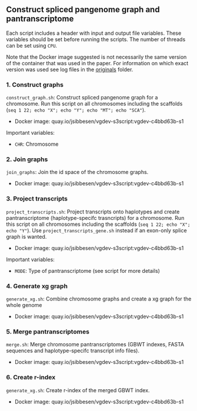 ## Construct spliced pangenome graph and pantranscriptome

Each script includes a header with input and output file variables. These variables should be set before running the scripts. The number of threads can be set using `CPU`. 

Note that the Docker image suggested is not necessarily the same version of the container that was used in the paper. For information on which exact version was used see log files in the [originals](https://github.com/jonassibbesen/vgrna-project-paper/tree/main/originals) folder. 



### 1. Construct graphs

`construct_graph.sh`: Construct spliced pangenome graph for a chromosome. Run this script on all chromosomes including the scaffolds (`seq 1 22; echo "X"; echo "Y"; echo "MT"; echo "SCA"`).

* Docker image: quay.io/jsibbesen/vgdev-s3script:vgdev-c4bbd63b-s1

Important variables:

* `CHR`: Chromosome

  

### 2. Join graphs

`join_graphs`: Join the id space of the chromosome graphs. 

* Docker image: quay.io/jsibbesen/vgdev-s3script:vgdev-c4bbd63b-s1



### 3. Project transcripts

`project_transcripts.sh`: Project transcripts onto haplotypes and create pantranscriptome (haplotype-specifc trasncripts) for a chromosome. Run this script on all chromosomes including the scaffolds (`seq 1 22; echo "X"; echo "Y"`). Use `project_transcripts_gene.sh` instead if an exon-only splice graph is wanted.

* Docker image: quay.io/jsibbesen/vgdev-s3script:vgdev-c4bbd63b-s1

Important variables:

* `MODE`: Type of pantranscriptome (see script for more details)



### 4. Generate xg graph

`generate_xg.sh`: Combine chromosome graphs and create a xg graph for the whole genome

* Docker image: quay.io/jsibbesen/vgdev-s3script:vgdev-c4bbd63b-s1

  

### 5. Merge pantranscriptomes

`merge.sh`: Merge chromosome pantranscriptomes (GBWT indexes, FASTA sequences and haplotype-specifc transcript info files).

* Docker image: quay.io/jsibbesen/vgdev-s3script:vgdev-c4bbd63b-s1



### 6. Create r-index

`generate_xg.sh`: Create r-index of the merged GBWT index.

* Docker image: quay.io/jsibbesen/vgdev-s3script:vgdev-c4bbd63b-s1

